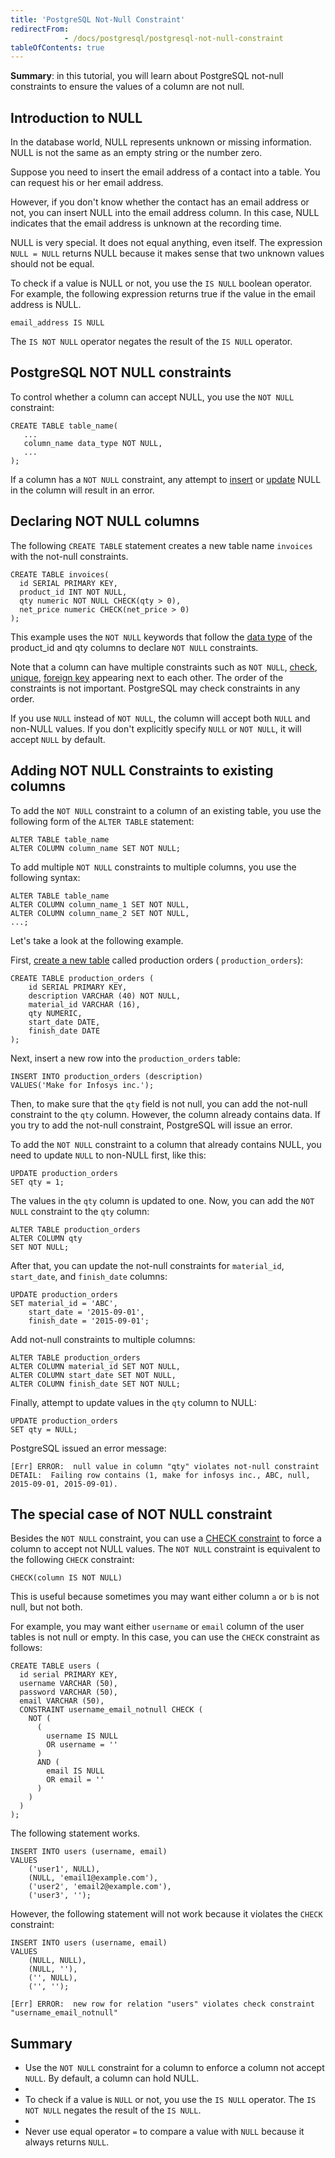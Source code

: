 ```yaml
---
title: 'PostgreSQL Not-Null Constraint'
redirectFrom: 
            - /docs/postgresql/postgresql-not-null-constraint
tableOfContents: true
---
```



**Summary**: in this tutorial, you will learn about PostgreSQL not-null constraints to ensure the values of a column are not null.





## Introduction to NULL





In the database world, NULL represents unknown or missing information. NULL is not the same as an empty string or the number zero.





Suppose you need to insert the email address of a contact into a table. You can request his or her email address.





However, if you don't know whether the contact has an email address or not, you can insert NULL into the email address column. In this case, NULL indicates that the email address is unknown at the recording time.





NULL is very special. It does not equal anything, even itself. The expression `NULL = NULL` returns NULL because it makes sense that two unknown values should not be equal.





To check if a value is NULL or not, you use the `IS NULL` boolean operator. For example, the following expression returns true if the value in the email address is NULL.





```
email_address IS NULL
```





The `IS NOT NULL` operator negates the result of the `IS NULL` operator.





## PostgreSQL NOT NULL constraints





To control whether a column can accept NULL, you use the `NOT NULL` constraint:





```
CREATE TABLE table_name(
   ...
   column_name data_type NOT NULL,
   ...
);
```





If a column has a `NOT NULL` constraint, any attempt to [insert](/docs/postgresql/postgresql-insert/) or [update](https://www.postgresqltutorial.com/postgresql-tutorial/postgresql-update) NULL in the column will result in an error.





## Declaring NOT NULL columns





The following `CREATE TABLE` statement creates a new table name `invoices` with the not-null constraints.





```
CREATE TABLE invoices(
  id SERIAL PRIMARY KEY,
  product_id INT NOT NULL,
  qty numeric NOT NULL CHECK(qty > 0),
  net_price numeric CHECK(net_price > 0)
);
```





This example uses the `NOT NULL` keywords that follow the [data type](/docs/postgresql/postgresql-data-types) of the product_id and qty columns to declare `NOT NULL` constraints.





Note that a column can have multiple constraints such as `NOT NULL`, [check](/docs/postgresql/postgresql-check-constraint/), [unique](https://www.postgresqltutorial.com/postgresql-tutorial/postgresql-unique-constraint/), [foreign key](https://www.postgresqltutorial.com/postgresql-tutorial/postgresql-foreign-key) appearing next to each other. The order of the constraints is not important. PostgreSQL may check constraints in any order.





If you use `NULL` instead of `NOT NULL`, the column will accept both `NULL` and non-NULL values. If you don't explicitly specify `NULL` or `NOT NULL`, it will accept `NULL` by default.





## Adding NOT NULL Constraints to existing columns





To add the `NOT NULL` constraint to a column of an existing table, you use the following form of the `ALTER TABLE` statement:





```
ALTER TABLE table_name
ALTER COLUMN column_name SET NOT NULL;
```





To add multiple `NOT NULL` constraints to multiple columns, you use the following syntax:





```
ALTER TABLE table_name
ALTER COLUMN column_name_1 SET NOT NULL,
ALTER COLUMN column_name_2 SET NOT NULL,
...;
```





Let's take a look at the following example.





First, [create a new table](/docs/postgresql/postgresql-create-table) called production orders ( `production_orders`):





```
CREATE TABLE production_orders (
	id SERIAL PRIMARY KEY,
	description VARCHAR (40) NOT NULL,
	material_id VARCHAR (16),
	qty NUMERIC,
	start_date DATE,
	finish_date DATE
);
```





Next, insert a new row into the `production_orders` table:





```
INSERT INTO production_orders (description)
VALUES('Make for Infosys inc.');
```





Then, to make sure that the `qty` field is not null, you can add the not-null constraint to the `qty` column. However, the column already contains data. If you try to add the not-null constraint, PostgreSQL will issue an error.





To add the `NOT NULL` constraint to a column that already contains NULL, you need to update `NULL` to non-NULL first, like this:





```
UPDATE production_orders
SET qty = 1;
```





The values in the `qty` column is updated to one. Now, you can add the `NOT NULL` constraint to the `qty` column:





```
ALTER TABLE production_orders
ALTER COLUMN qty
SET NOT NULL;
```





After that, you can update the not-null constraints for `material_id`, `start_date`, and `finish_date` columns:





```
UPDATE production_orders
SET material_id = 'ABC',
    start_date = '2015-09-01',
    finish_date = '2015-09-01';
```





Add not-null constraints to multiple columns:





```
ALTER TABLE production_orders
ALTER COLUMN material_id SET NOT NULL,
ALTER COLUMN start_date SET NOT NULL,
ALTER COLUMN finish_date SET NOT NULL;
```





Finally, attempt to update values in the `qty` column to NULL:





```
UPDATE production_orders
SET qty = NULL;
```





PostgreSQL issued an error message:





```
[Err] ERROR:  null value in column "qty" violates not-null constraint
DETAIL:  Failing row contains (1, make for infosys inc., ABC, null, 2015-09-01, 2015-09-01).
```





## The special case of NOT NULL constraint





Besides the `NOT NULL` constraint, you can use a [CHECK constraint](/docs/postgresql/postgresql-check-constraint) to force a column to accept not NULL values. The `NOT NULL` constraint is equivalent to the following `CHECK` constraint:





```
CHECK(column IS NOT NULL)
```





This is useful because sometimes you may want either column `a` or `b` is not null, but not both.





For example, you may want either `username` or `email` column of the user tables is not null or empty. In this case, you can use the `CHECK` constraint as follows:





```
CREATE TABLE users (
  id serial PRIMARY KEY,
  username VARCHAR (50),
  password VARCHAR (50),
  email VARCHAR (50),
  CONSTRAINT username_email_notnull CHECK (
    NOT (
      (
        username IS NULL
        OR username = ''
      )
      AND (
        email IS NULL
        OR email = ''
      )
    )
  )
);
```





The following statement works.





```
INSERT INTO users (username, email)
VALUES
	('user1', NULL),
	(NULL, 'email1@example.com'),
	('user2', 'email2@example.com'),
	('user3', '');
```





However, the following statement will not work because it violates the `CHECK` constraint:





```
INSERT INTO users (username, email)
VALUES
	(NULL, NULL),
	(NULL, ''),
	('', NULL),
	('', '');
```





```
[Err] ERROR:  new row for relation "users" violates check constraint "username_email_notnull"
```





## Summary





- Use the `NOT NULL` constraint for a column to enforce a column not accept `NULL`. By default, a column can hold NULL.
-
- To check if a value is `NULL` or not, you use the `IS NULL` operator. The `IS NOT NULL` negates the result of the `IS NULL`.
-
- Never use equal operator `=` to compare a value with `NULL` because it always returns `NULL`.


